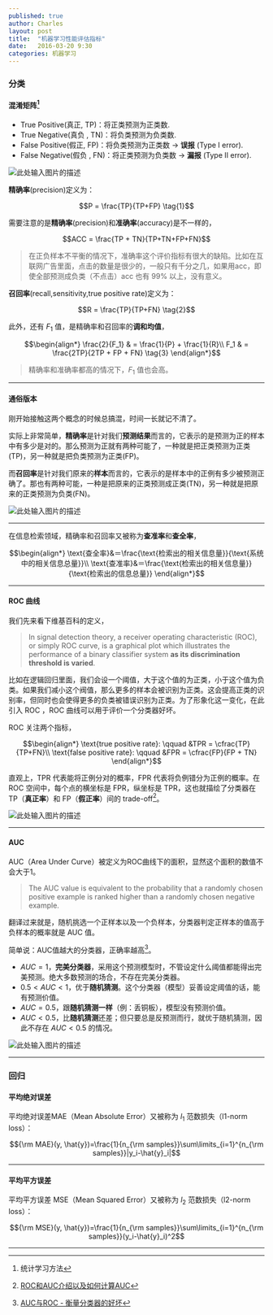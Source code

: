 ```yaml
---
published: true
author: Charles
layout: post
title:  "机器学习性能评估指标"
date:   2016-03-20 9:30
categories: 机器学习
---
```


### 分类

#### 混淆矩阵[^1]
- True Positive(真正, TP)：将正类预测为正类数.
- True Negative(真负 , TN)：将负类预测为负类数.
- False Positive(假正, FP)：将负类预测为正类数 $\rightarrow$ **误报** (Type I error).
- False Negative(假负 , FN)：将正类预测为负类数 $\rightarrow$ **漏报** (Type II error).


![此处输入图片的描述][1]

**精确率**(precision)定义为：

$$P = \frac{TP}{TP+FP} \tag{1}$$

需要注意的是**精确率**(precision)和**准确率**(accuracy)是不一样的，

$$ACC = \frac{TP + TN}{TP+TN+FP+FN}$$

> 在正负样本不平衡的情况下，准确率这个评价指标有很大的缺陷。比如在互联网广告里面，点击的数量是很少的，一般只有千分之几，如果用acc，即使全部预测成负类（不点击）acc 也有 99% 以上，没有意义。

**召回率**(recall,sensitivity,true positive rate)定义为：

$$R = \frac{TP}{TP+FN} \tag{2}$$

此外，还有 $F_1$ 值，是精确率和召回率的**调和均值**，

$$\begin{align*}
\frac{2}{F_1} & = \frac{1}{P} + \frac{1}{R}\\
F_1 & = \frac{2TP}{2TP + FP + FN} \tag{3}
\end{align*}$$

> 精确率和准确率都高的情况下，$F_1$ 值也会高。

----------

#### 通俗版本
刚开始接触这两个概念的时候总搞混，时间一长就记不清了。

实际上非常简单，**精确率**是针对我们**预测结果**而言的，它表示的是预测为正的样本中有多少是对的。那么预测为正就有两种可能了，一种就是把正类预测为正类(TP)，另一种就是把负类预测为正类(FP)。

而**召回率**是针对我们原来的**样本**而言的，它表示的是样本中的正例有多少被预测正确了。那也有两种可能，一种是把原来的正类预测成正类(TN)，另一种就是把原来的正类预测为负类(FN)。

![此处输入图片的描述][2]

----------

在信息检索领域，精确率和召回率又被称为**查准率**和**查全率**，

$$\begin{align*}
\text{查全率}&＝\frac{\text{检索出的相关信息量}}{\text{系统中的相关信息总量}}\\
\text{查准率}&＝\frac{\text{检索出的相关信息量}}{\text{检索出的信息总量}}
\end{align*}$$

----------

#### ROC 曲线

我们先来看下维基百科的定义，

> In signal detection theory, a receiver operating characteristic (ROC), or simply ROC curve, is a graphical plot which illustrates the performance of a binary classifier system **as its discrimination threshold is varied**.

比如在逻辑回归里面，我们会设一个阈值，大于这个值的为正类，小于这个值为负类。如果我们减小这个阀值，那么更多的样本会被识别为正类。这会提高正类的识别率，但同时也会使得更多的负类被错误识别为正类。为了形象化这一变化，在此引入 ROC ，ROC 曲线可以用于评价一个分类器好坏。

ROC 关注两个指标，

$$\begin{align*}
\text{true positive rate}: \qquad &TPR = \cfrac{TP}{TP+FN}\\      
\text{false positive rate}: \qquad &FPR = \cfrac{FP}{FP + TN}
\end{align*}$$

直观上，TPR 代表能将正例分对的概率，FPR 代表将负例错分为正例的概率。在 ROC 空间中，每个点的横坐标是 FPR，纵坐标是 TPR，这也就描绘了分类器在 TP（**真正率**）和 FP（**假正率**）间的 trade-off[^3]。

![此处输入图片的描述][3]

----------

#### AUC
AUC（Area Under Curve）被定义为ROC曲线下的面积，显然这个面积的数值不会大于1。

> The AUC value is equivalent to the probability that a randomly chosen positive example is ranked higher than a randomly chosen negative example.      

翻译过来就是，随机挑选一个正样本以及一个负样本，分类器判定正样本的值高于负样本的概率就是 AUC 值。

简单说：AUC值越大的分类器，正确率越高[^2]。

- $AUC = 1$，**完美分类器**，采用这个预测模型时，不管设定什么阈值都能得出完美预测。绝大多数预测的场合，不存在完美分类器。
- $0.5 < AUC < 1$，优于**随机猜测**。这个分类器（模型）妥善设定阈值的话，能有预测价值。
- $AUC = 0.5$，跟**随机猜测一样**（例：丢铜板），模型没有预测价值。
- $AUC < 0.5$，比**随机猜测**还差；但只要总是反预测而行，就优于随机猜测，因此不存在 $AUC < 0.5$ 的情况。

![此处输入图片的描述][4]

----------

### 回归

#### 平均绝对误差
平均绝对误差MAE（Mean Absolute Error）又被称为 $l_1$ 范数损失（l1-norm loss）：

$${\rm MAE}(y, \hat{y})=\frac{1}{n_{\rm samples}}\sum\limits_{i=1}^{n_{\rm samples}}|y_i-\hat{y}_i|$$

----------

#### 平均平方误差
平均平方误差 MSE（Mean Squared Error）又被称为 $l_2$ 范数损失（l2-norm loss）：

$${\rm MSE}(y, \hat{y})=\frac{1}{n_{\rm samples}}\sum\limits_{i=1}^{n_{\rm samples}}(y_i-\hat{y}_i)^2$$

[1]: http://7xjbdi.com1.z0.glb.clouddn.com/confusion_matrix%20(1).png
[2]: http://7xjbdi.com1.z0.glb.clouddn.com/Precision_Recall.png?imageView2/2/w/400
[3]: http://7xjbdi.com1.z0.glb.clouddn.com/ROC.png
[4]: http://7xjbdi.com1.z0.glb.clouddn.com/f03add592a75ef5b5e7346a5209b0cb8.png

----------

[^1]: 统计学习方法
[^2]: [AUC与ROC - 衡量分类器的好坏](http://beader.me/2013/12/15/auc-roc/)
[^3]: [ROC和AUC介绍以及如何计算AUC](http://alexkong.net/2013/06/introduction-to-auc-and-roc/)